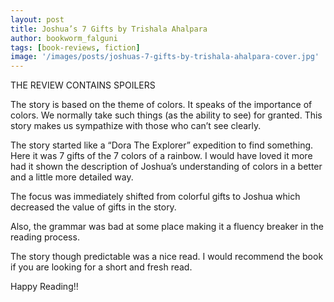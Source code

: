 ```yaml
---
layout: post
title: Joshua’s 7 Gifts by Trishala Ahalpara
author: bookworm_falguni
tags: [book-reviews, fiction]
image: '/images/posts/joshuas-7-gifts-by-trishala-ahalpara-cover.jpg'
---
```


 THE REVIEW CONTAINS SPOILERS 

The story is based on the theme of colors.
It speaks of the importance of colors. We normally take such things (as the ability to see) for granted. This story makes us sympathize with those who can’t see clearly.

The story started like a “Dora The Explorer” expedition to find something. Here it was 7 gifts of the 7 colors of a rainbow. 
I would have loved it more had it shown the description of Joshua’s understanding of colors in a better and a little more detailed way.

The focus was immediately shifted from colorful gifts to Joshua which decreased the value of gifts in the story.

Also, the grammar was bad at some place making it a fluency breaker in the reading process.

The story though predictable was a nice read.
I would recommend the book if you are looking for a short and fresh read.

Happy Reading!!